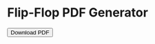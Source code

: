 <!DOCTYPE html>
<html lang="en">
<head>
  <meta charset="UTF-8">
  <meta name="viewport" content="width=device-width, initial-scale=1.0">
  <title>Flip-Flop PDF Generator</title>
</head>
<body>
  <h1>Flip-Flop PDF Generator</h1>
  <button id="downloadPDF">Download PDF</button>

  <!-- Load jsPDF from CDN -->
  <script src="https://cdnjs.cloudflare.com/ajax/libs/jspdf/2.4.0/jspdf.umd.min.js"></script>

  <script>
    document.getElementById("downloadPDF").addEventListener("click", () => {
      const { jsPDF } = window.jspdf; // Ensure jsPDF is available
      const pdf = new jsPDF();

      // Title
      pdf.setFont("Helvetica", );
      pdf.setFontSize(16);
      pdf.text("Introduction to Flip-Flops", 105, 20, { align: "center" });

      // Content (plain text without HTML tags)
      const content = `
4. Buses
A bus is a communication pathway for transferring data between components in a computer system. There are three main types of buses:

a. Address Bus
- Definition: Specifies the address of the memory location or I/O device involved in the data transfer.
- Characteristics:
  - Unidirectional: Data flows only from the CPU to memory or I/O devices.
  - Width Impact: Determines the number of memory locations that can be addressed (e.g., a 32-bit address bus can address 2^32 memory locations).

b. Data Bus
- Definition: Transfers actual data between the CPU, memory, and I/O devices.
- Characteristics:
  - Bidirectional: Data can flow to and from the CPU.
  - Width Impact: Determines the amount of data transferred in one operation (e.g., a 64-bit data bus can transfer 64 bits at a time).

c. Control Bus
- Definition: Carries control signals to manage the activities of all connected components.
- Functions:
  - Specifies operations like read, write, or interrupt.
  - Ensures synchronization between the CPU, memory, and I/O devices.

Adders
An adder is a digital circuit used in electronics and computer systems to perform the arithmetic operation of addition. Adders are a fundamental building block in arithmetic logic units (ALUs) within a CPU and are essential for performing calculations.

Types of Adders
1. Half Adder
- Definition: A half adder is a combinational circuit that performs the addition of two single-bit binary numbers (A and B).
- Outputs:
  - Sum (S): S = A XOR B
  - Carry (C): C = A AND B

2. Full Adder
- Definition: A full adder adds three single-bit binary numbers: two operands (A and B) and a carry bit (Cin) from a previous operation.
- Outputs:
  - Sum (S): S = A XOR B XOR Cin
  - Carry (Cout): Cout = (A AND B) + (B AND Cin) + (A AND Cin)

Multibit Adders
a. Ripple Carry Adder
- Definition: A chain of full adders used to add multi-bit binary numbers.
- Working: The carry-out of each full adder is connected to the carry-in of the next adder.
- Limitation: Ripple carry adders are slow for large numbers because the carry must propagate through all stages.

b. Carry Lookahead Adder
- Definition: A faster type of adder that reduces the delay caused by carry propagation in a ripple carry adder.
- Working: It uses logic to calculate carry bits in advance, based on the inputs.
- Advantage: Much faster for large numbers compared to ripple carry adders.

Memory Hierarchy
Memory hierarchy refers to the organization of different types of memory based on speed and size. The idea is to use faster but smaller memory (like registers and cache) for frequently accessed data, while slower but larger memory (like secondary storage) holds less frequently accessed data.

Memory Hierarchy Levels:
1. Registers
The smallest and fastest type of memory located directly inside the CPU. Registers hold data that is actively being processed by the CPU.
Example: Program counters, accumulator registers.

2. Cache Memory
Cache memory stores frequently accessed data and instructions to speed up processing. It is smaller and faster than main memory.

Control Unit (CU)
The Control Unit (CU) is a crucial component of the Central Processing Unit (CPU). It retrieves instructions from memory, decodes them, and sends control signals to various parts of the CPU, coordinating their actions.

Types of Control Units
1. Hardwired Control
- Definition: Control signals are generated by fixed circuits based on the current instruction in the instruction register.
- Advantages:
  - Faster: Signals are generated immediately by the hardware.
  - Simple Design: Suitable for simple architectures.
- Disadvantages:
  - Inflexible: Difficult to modify for new instructions or architectures.
  - Complexity for Complex Systems: Hard to design for large instruction sets.

2. Microprogrammed Control
- Definition: Control signals are generated by a sequence of micro-operations stored as microinstructions in memory.
- Advantages:
  - Flexible: Easier to modify without hardware changes.
  - Easier to Design: Suitable for complex instruction sets.
- Disadvantages:
  - Slower: Fetching microinstructions takes time.
  
`;

      const margin = 10;
      const pageHeight = pdf.internal.pageSize.height;
      let yPosition = 30;
      const lineHeight = 10;
      const contentWidth = pdf.internal.pageSize.width - 2 * margin;

      // Split the content into lines that fit the page width
      const splitContent = pdf.splitTextToSize(content, contentWidth);

      // Loop through the content and add it to the PDF, adding new pages as necessary
      splitContent.forEach((line, index) => {
        if (yPosition + lineHeight > pageHeight - margin) {
          pdf.addPage(); // Add a new page if there's no more space
          yPosition = 10; // Reset the position for the new page
        }
        pdf.text(line, margin, yPosition);
        yPosition += lineHeight; // Move the y position down for the next line
      });

      // Save the PDF
      pdf.save("Flip_Flops_Introduction.pdf");
    });
  </script>
</body>
</html>
